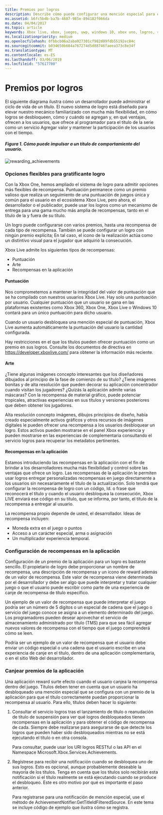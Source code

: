 ```yaml
---
title: Premios por logros
description: Describe cómo puede configurar una mención especial para entregar las recompensas.
ms.assetid: b6fc5bdb-ba7b-4687-985e-894182f066da
ms.date: 04/04/2017
ms.topic: article
keywords: Xbox live, xbox, juegos, uwp, windows 10, xbox uno, logros, recompensas
ms.localizationpriority: medium
ms.openlocfilehash: 0fbbcb06a2aba927301cf982d09fdb55192ec84c
ms.sourcegitcommit: b034650b684a767274d5d88746faeea373c8e34f
ms.translationtype: MT
ms.contentlocale: es-ES
ms.lasthandoff: 03/06/2019
ms.locfileid: "57617700"
---
```

# <a name="achievement-rewards"></a>Premios por logros

El siguiente diagrama ilustra cómo un desarrollador puede administrar el ciclo de vida de un título. El nuevo sistema de logro está diseñado para elevar nuestro mecánico familiarizado con mucha más flexibilidad, en cómo logros se desbloqueen, cómo y cuándo se agregan y, en qué ventajas, ofrecen a los usuarios, que ofrece al programador para el título de la serie como un servicio Agregar valor y mantener la participación de los usuarios con el tiempo.

##### <a name="figure-1---how-a-title-might-drive-user-behavior"></a>Figura 1.   Cómo puede impulsar a un título de comportamiento del usuario. #####
![rewarding_achievements](../images/omega/achievements_overview_01_drive_behavior.png)

### <a name="flexible-options-for-rewarding-achievement"></a>Opciones flexibles para gratificante logro ###
Con la Xbox One, hemos ampliado el sistema de logro para admitir opciones más flexibles de recompensa. Puntuación permanece como un premio valioso que realiza un seguimiento de una puntuación de juegos única y común para el usuario en el ecosistema Xbox Live, pero ahora, el desarrollador o el publicador, puede usar los logros como un mecanismo de entrega para una gama mucho más amplia de recompensas, tanto en el título de la y fuera de su título.

Un logro puede configurarse con varios premios, hasta una recompensa de cada tipo de recompensa. También se puede configurar un logro con ningún premio explícita; En tal caso, el icono de la realización actúa como un distintivo visual para el jugador que adquirió la consecución.

Xbox Live admite los siguientes tipos de recompensas:

* Puntuación
* Arte
* Recompensas en la aplicación

#### <a name="gamerscore"></a>Puntuación ####
Nos comprometemos a mantener la integridad del valor de puntuación que se ha compilado con nuestros usuarios Xbox Live. Hay solo una puntuación por usuario. Cualquier puntuación que un usuario se gana en las plataformas existentes como Xbox 360, Xbox One, Xbox Live o Windows 10 contará para un único puntuación para dicho usuario.

Cuando un usuario desbloquea una mención especial de puntuación, Xbox Live aumenta automáticamente la puntuación del usuario la cantidad configurada.

Hay restricciones en el que los títulos pueden ofrecer puntuación como un premio en sus logros. Consulte los documentos de directiva en https://developer.xboxlive.com/ para obtener la información más reciente.

#### <a name="art"></a>Arte ####
¿Tiene algunas imágenes concepto interesantes que los diseñadores dibujados al principio de la fase de comienzo de su título? ¿Tiene imágenes bonitas y de alta resolución que pueden decorar su aplicación concentrador cuando visitan los jugadores? ¿Quizás la aplicación admite varias máscaras? Con la recompensa de material gráfico, puede potenciar tropicales, atractivas experiencias en sus títulos y versiones posteriores que deben obtener los jugadores.

Alta resolución concepto imágenes, dibujos principios de diseño, había creado especialmente activos gráficos y otros recursos de imágenes digitales le pueden ofrecer una recompensa a los usuarios desbloquear un logro. Estos activos pueden mostrarse en el panel Xbox experiencia y pueden mostrarse en las experiencias de complementaria consultando el servicio logros para recuperar los metadatos pertinentes.

#### <a name="in-app-rewards"></a>Recompensas en la aplicación ####
Estamos introduciendo las recompensas en la aplicación con el fin de brindar a los desarrolladores mucha más flexibilidad y control sobre las ventajas que ofrece un logro. Las recompensas de la aplicación le permiten usar logros entregar personalizadas recompensas en juego directamente a los usuarios sin necesariamente el título de la actualización. Solo tendrá que configurar la recompensa de logro con un código, Id. o frase que reconocerá el título y cuando el usuario desbloquea la consecución, Xbox LIVE enviará ese código en su título, que se informa, por tanto, el título de la recompensa a entregar al usuario.

La recompensa propio depende de usted, el desarrollador. Ideas de recompensa incluyen:

* Moneda extra en el juego o puntos
* Acceso a un carácter especial, arma o asignación
* Un multiplicador experiencia temporal.

### <a name="configuring-in-app-rewards"></a>Configuración de recompensas en la aplicación ###
Configuración de un premio de la aplicación para un logro es bastante sencillo. El propietario de logro debe proporcionar un nombre de recompensa, una descripción de recompensa y un icono de reward además de un valor de recompensa. Este valor de recompensa viene determinada por el desarrollador y debe ser algo que puede interpretar y tratar cualquier juego o que el usuario puede escribir como parte de una experiencia de canje de recompensa de título específico.

Un ejemplo de un valor de recompensa que puede interpretar el juego podría ser un número de 5 dígitos o un especial de cadena que el juego o servicio del juego conoce se asigna a un elemento determinado del juego. Los programadores pueden desear aprovechar el servicio de almacenamiento administrado por título (TMS) para que sea fácil agregar nuevos valores de recompensa con el tiempo que el juego comprenderá cómo se leen.

Podría ser un ejemplo de un valor de recompensa que el usuario debe enviar un código especial o una cadena que el usuario escribe en una experiencia de canje en el título, dentro de una aplicación complementaria, o en el sitio Web del desarrollador.

### <a name="redeeming-in-app-rewards"></a>Canjear premios de la aplicación ###
Una aplicación reward surte efecto cuando el usuario canjea la recompensa dentro del juego. Títulos deben tener en cuenta que un usuario ha desbloqueado una mención especial que se configura con un premio de la aplicación para que el título correctamente puedan proporcionar la recompensa al usuario. Para ello, títulos deben hacer lo siguiente:

1. Consultar el servicio logros tras el lanzamiento de título o reanudación de título de suspensión para ver qué logros desbloqueados tienen recompensas en la aplicación y para obtener el código de recompensa de cada. Siempre debe realizarse para asegurarse de que detecte los logros que pueden haber sido desbloqueados mientras no se está ejecutando el título o en otra consola.  

    Para consultar, puede usar los URI logros RESTful o las API en el Namespace Microsoft.Xbox.Services.Achievements.

2. Regístrese para recibir una notificación cuando se desbloquea uno de sus logros. Esto es opcional, aunque probablemente deseable la mayoría de los títulos. Tenga en cuenta que los títulos solo recibirán esta notificación si el título realmente se está ejecutando cuando se produce el desbloqueo. Este es otro motivo por qué es importante el paso anterior.

   Para registrarse para una notificación de mención especial, use el método de AchievementNotifier.GetTitleIdFilteredSource. En este tema se incluye código de ejemplo que ilustra cómo se registra.
